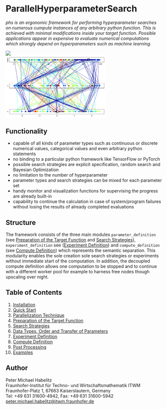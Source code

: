 # ParallelHyperparameterSearch

*phs is an ergonomic framework for performing hyperparameter searches on numerous cumpute instances of any arbitrary python function. This is achieved with minimal modifications inside your target function. Possible applications appear in expensive to evaluate numerical computations which strongly depend on hyperparameters such as machine learning.*

<img src="./docs/start_page_images/plot_xyr_post_contour.gif" align="left" width=200/>
<img src="./docs/start_page_images/parameter_combination_post.png" align="center" width=322/>

## Functionality
+ capable of all kinds of parameter types such as continuous or discrete numerical values, categorical values and even arbitrary python statements
+ no binding to a particular python framework like TensorFlow or PyTorch
+ possible search strategies are explicit specification, random search and Bayesian Optimization
+ no limitation to the number of hyperparameter
+ parameter types and search strategies can be mixed for each parameter set
+ handy monitor and visualization functions for supervising the progress are already built-in
+ capability to continue the calculation in case of system/program failures without losing the results of already completed evaluations

## Structure
The framework consists of the three main modules ```parameter_definition``` (see [Preparation of the Target Function](./docs/preparation_of_the_target_function.md) and [Search Strategies](./docs/search_strategies.md)), ```experiment_definition``` see ([Experiment Definition](./docs/experiment_definition.md)) and ```compute_definition``` (see [Compute Definition](./docs/compute_definition.md)) which represents the semantic separation. This modularity enables the sole creation sole search strategies or experiments without immediate start of the computation. In addition, the decoupled compute definition allows one computation to be stopped and to continue with a different worker pool for example to harness free nodes though upscaling over night.

## Table of Contents
1. [Installation](./docs/installation.md)
2. [Quick Start](./docs/quick_start.md)
3. [Parallelization Technique](./docs/parallelization_technique.md)
4. [Preparation of the Target Function](./docs/preparation_of_the_target_function.md)
5. [Search Strategies](./docs/search_strategies.md)
6. [Data Types, Order and Transfer of Parameters](./docs/data_types_order_transfer.md)
7. [Experiment Definition](./docs/experiment_definition.md)
8. [Compute Definition](./docs/compute_definition.md)
9. [Post Processing](./docs/post_processing.md)
10. [Examples](./examples/README.md)



[1]: http://docs.dask.org/en/latest/index.html "DASK"
[2]: https://en.wikipedia.org/wiki/Griewank_function "Griewank"
[3]: http://www.open-carme.org "Carme"

## Author

Peter Michael Habelitz  
Fraunhofer-Institut für Techno- und Wirtschaftsmathematik ITWM  
Fraunhofer-Platz 1, 67663 Kaiserslautern, Germany  
Tel: +49 631 31600-4942, Fax: +49 631 31600-5942  
<peter.michael.habelitz@itwm.fraunhofer.de>
